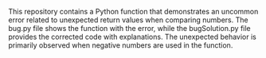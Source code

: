 This repository contains a Python function that demonstrates an uncommon error related to unexpected return values when comparing numbers. The bug.py file shows the function with the error, while the bugSolution.py file provides the corrected code with explanations. The unexpected behavior is primarily observed when negative numbers are used in the function.